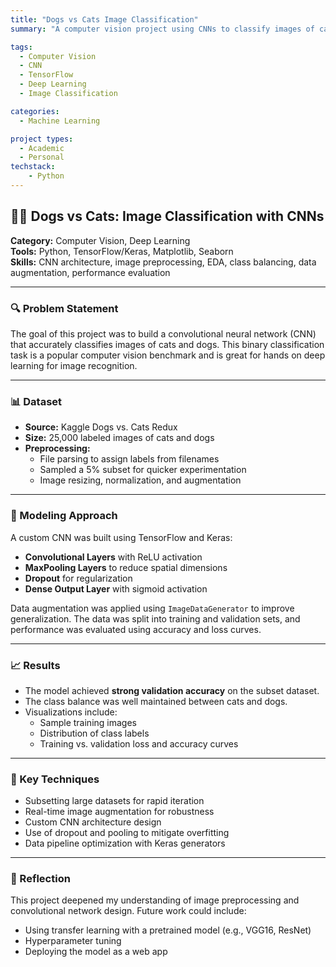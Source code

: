```yaml
---
title: "Dogs vs Cats Image Classification"
summary: "A computer vision project using CNNs to classify images of cats and dogs from the Kaggle dataset. Includes image preprocessing, data augmentation, and CNN model design using TensorFlow/Keras."

tags:
  - Computer Vision
  - CNN
  - TensorFlow
  - Deep Learning
  - Image Classification

categories:
  - Machine Learning

project types: 
  - Academic
  - Personal
techstack:
    - Python
---
```


## 🐶🐱 Dogs vs Cats: Image Classification with CNNs

**Category:** Computer Vision, Deep Learning  
**Tools:** Python, TensorFlow/Keras, Matplotlib, Seaborn  
**Skills:** CNN architecture, image preprocessing, EDA, class balancing, data augmentation, performance evaluation

---

### 🔍 Problem Statement

The goal of this project was to build a convolutional neural network (CNN) that accurately classifies images of cats and dogs. This binary classification task is a popular computer vision benchmark and is great for hands on deep learning for image recognition.

---

### 📊 Dataset

- **Source:** Kaggle Dogs vs. Cats Redux
- **Size:** 25,000 labeled images of cats and dogs
- **Preprocessing:**
  - File parsing to assign labels from filenames
  - Sampled a 5% subset for quicker experimentation
  - Image resizing, normalization, and augmentation

---

### 🧠 Modeling Approach

A custom CNN was built using TensorFlow and Keras:

- **Convolutional Layers** with ReLU activation  
- **MaxPooling Layers** to reduce spatial dimensions  
- **Dropout** for regularization  
- **Dense Output Layer** with sigmoid activation

Data augmentation was applied using `ImageDataGenerator` to improve generalization. The data was split into training and validation sets, and performance was evaluated using accuracy and loss curves.

---

### 📈 Results

- The model achieved **strong validation accuracy** on the subset dataset.
- The class balance was well maintained between cats and dogs.
- Visualizations include:
  - Sample training images  
  - Distribution of class labels  
  - Training vs. validation loss and accuracy curves

---

### 🔧 Key Techniques

- Subsetting large datasets for rapid iteration  
- Real-time image augmentation for robustness  
- Custom CNN architecture design  
- Use of dropout and pooling to mitigate overfitting  
- Data pipeline optimization with Keras generators

---

### 📌 Reflection

This project deepened my understanding of image preprocessing and convolutional network design. Future work could include:
- Using transfer learning with a pretrained model (e.g., VGG16, ResNet)  
- Hyperparameter tuning  
- Deploying the model as a web app
